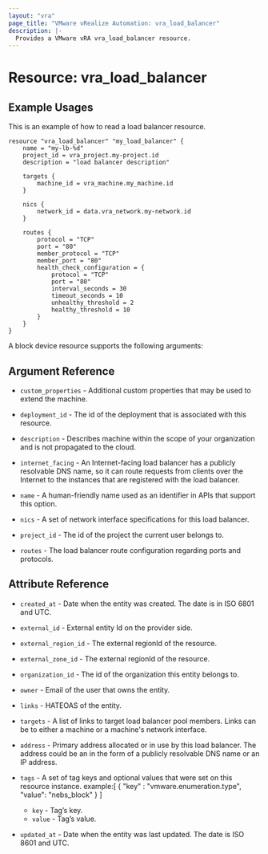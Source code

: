 ```yaml
---
layout: "vra"
page_title: "VMware vRealize Automation: vra_load_balancer"
description: |-
  Provides a VMware vRA vra_load_balancer resource.
---
```

# Resource: vra_load_balancer
## Example Usages

This is an example of how to read a load balancer resource.

```hcl
resource "vra_load_balancer" "my_load_balancer" {
    name = "my-lb-%d"
    project_id = vra_project.my-project.id
    description = "load balancer description"
    
    targets {
        machine_id = vra_machine.my_machine.id
    }

    nics {
        network_id = data.vra_network.my-network.id
    }

    routes {
        protocol = "TCP"
        port = "80"
        member_protocol = "TCP"
        member_port = "80"
        health_check_configuration = {
            protocol = "TCP"
            port = "80"
            interval_seconds = 30
            timeout_seconds = 10
            unhealthy_threshold = 2
            healthy_threshold = 10
        }
    }
}
```

A block device resource supports the following arguments:

## Argument Reference
* `custom_properties` - Additional custom properties that may be used to extend the machine.

* `deployment_id` - The id of the deployment that is associated with this resource.

* `description` - Describes machine within the scope of your organization and is not propagated to the cloud.

* `internet_facing` - An Internet-facing load balancer has a publicly resolvable DNS name, so it can route requests from clients over the Internet to the instances that are registered with the load balancer.

* `name` - A human-friendly name used as an identifier in APIs that support this option.

* `nics` - A set of network interface specifications for this load balancer.

* `project_id` - The id of the project the current user belongs to.

* `routes` - The load balancer route configuration regarding ports and protocols.

## Attribute Reference
* `created_at` - Date when the entity was created. The date is in ISO 6801 and UTC.

* `external_id` - External entity Id on the provider side.

* `external_region_id` - The external regionId of the resource.

* `external_zone_id` - The external regionId of the resource.

* `organization_id` - The id of the organization this entity belongs to.

* `owner` - Email of the user that owns the entity.

* `links` - HATEOAS of the entity.

* `targets` - A list of links to target load balancer pool members. Links can be to either a machine or a machine's network interface.

* `address` - Primary address allocated or in use by this load balancer. The address could be an in the form of a publicly resolvable DNS name or an IP address.

* `tags` - A set of tag keys and optional values that were set on this resource instance.
example:[ { "key" : "vmware.enumeration.type", "value": "nebs_block" } ]
  * `key` - Tag’s key.
  * `value` - Tag’s value.

* `updated_at` - Date when the entity was last updated. The date is ISO 8601 and UTC.
